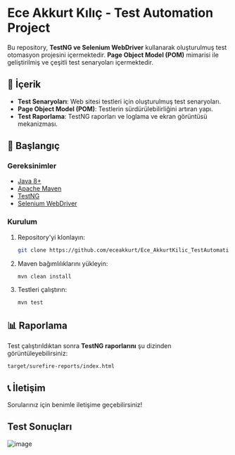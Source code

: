 # Ece Akkurt Kılıç - Test Automation Project

Bu repository, **TestNG ve Selenium WebDriver** kullanarak oluşturulmuş test otomasyon projesini içermektedir. **Page Object Model (POM)** mimarisi ile geliştirilmiş ve çeşitli test senaryoları içermektedir.

## 📌 İçerik

- **Test Senaryoları**: Web sitesi testleri için oluşturulmuş test senaryoları.
- **Page Object Model (POM)**: Testlerin sürdürülebilirliğini artıran yapı.
- **Test Raporlama**: TestNG raporları ve loglama ve ekran görüntüsü mekanizması.

## 🚀 Başlangıç

### Gereksinimler
- [Java 8+](https://www.oracle.com/java/technologies/javase-jdk11-downloads.html)
- [Apache Maven](https://maven.apache.org/download.cgi)
- [TestNG](https://testng.org/doc/)
- [Selenium WebDriver](https://www.selenium.dev/)

### Kurulum
1. Repository'yi klonlayın:
   ```sh
   git clone https://github.com/eceakkurt/Ece_AkkurtKilic_TestAutomation_Project.git
   ```
2. Maven bağımlılıklarını yükleyin:
   ```sh
   mvn clean install
   ```
3. Testleri çalıştırın:
   ```sh
   mvn test
   ```

## 📊 Raporlama
Test çalıştırıldıktan sonra **TestNG raporlarını** şu dizinden görüntüleyebilirsiniz:
```
target/surefire-reports/index.html
```

## 📞 İletişim
Sorularınız için benimle iletişime geçebilirsiniz!

## Test Sonuçları
![image](https://github.com/user-attachments/assets/f689b39e-0ac2-4cd1-8087-20dd4e83c5a8)
